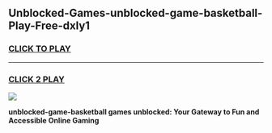 
## Unblocked-Games-unblocked-game-basketball-Play-Free-dxly1
<h3>
<a href="https://premium76.site?title=unblocked-game-basketball&ref=21A">CLICK TO PLAY</a></h3>
<hr>

<h3>
<a href="https://premium76.site?title=unblocked-game-basketball&ref=21A">CLICK 2 PLAY</a>
  
</h3>

<a href="https://premium76.site?title=unblocked-game-basketball&ref=21A"><img src="https://clearcache.store/games.png"></a>


**unblocked-game-basketball games unblocked: Your Gateway to Fun and Accessible Online Gaming**
